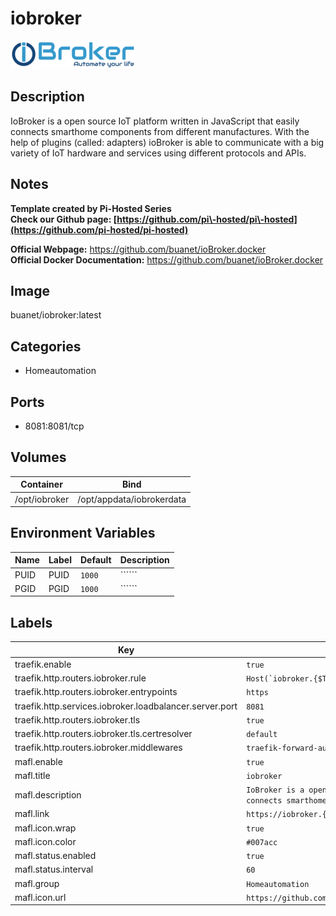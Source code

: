 # iobroker

![Logo](images/iobroker.png)

## Description
IoBroker is a open source IoT platform written in JavaScript that easily connects smarthome components from different manufactures. With the help of plugins (called: adapters) ioBroker is able to communicate with a big variety of IoT hardware and services using different protocols and APIs.

## Notes
**Template created by Pi\-Hosted Series**  
**Check our Github page: [https://github.com/pi\-hosted/pi\-hosted](https://github.com/pi-hosted/pi-hosted)**  
  
**Official Webpage:** <https://github.com/buanet/ioBroker.docker>  
**Official Docker Documentation:** <https://github.com/buanet/ioBroker.docker>  
  
  


## Image
buanet/iobroker:latest

## Categories
- Homeautomation

## Ports
- 8081:8081/tcp

## Volumes
| Container | Bind |
|-----------|------|
| /opt/iobroker | /opt/appdata/iobrokerdata |

## Environment Variables
| Name | Label | Default | Description |
|------|-------|---------|-------------|
| PUID | PUID | ```1000``` | `````` |
| PGID | PGID | ```1000``` | `````` |

## Labels
| Key | Value |
|-----|-------|
| traefik.enable | ```true``` |
| traefik.http.routers.iobroker.rule | ```Host(`iobroker.{$TRAEFIK_INGRESS_DOMAIN}`)``` |
| traefik.http.routers.iobroker.entrypoints | ```https``` |
| traefik.http.services.iobroker.loadbalancer.server.port | ```8081``` |
| traefik.http.routers.iobroker.tls | ```true``` |
| traefik.http.routers.iobroker.tls.certresolver | ```default``` |
| traefik.http.routers.iobroker.middlewares | ```traefik-forward-auth``` |
| mafl.enable | ```true``` |
| mafl.title | ```iobroker``` |
| mafl.description | ```IoBroker is a open source IoT platform written in JavaScript that easily connects smarthome components from different manufactures.``` |
| mafl.link | ```https://iobroker.{$TRAEFIK_INGRESS_DOMAIN}``` |
| mafl.icon.wrap | ```true``` |
| mafl.icon.color | ```#007acc``` |
| mafl.status.enabled | ```true``` |
| mafl.status.interval | ```60``` |
| mafl.group | ```Homeautomation``` |
| mafl.icon.url | ```https://github.com/buanet/ioBroker.docker/raw/main/docs/img/iobroker_logo.png``` |

